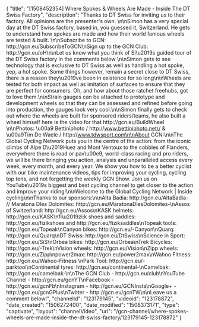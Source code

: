 {
    "title": "[1508452354] Where Spokes & Wheels Are Made - Inside The DT Swiss Factory",
    "description": "Thanks to DT Swiss for inviting us to their factory. All opinions are the presenter's own. \n\nSimon has a very special day at the DT Swiss factory, based in, you guessed it, Switzerland. He gets to understand how spokes are made and how their world famous wheels are tested & built. \n\nSubscribe to GCN: http:\/\/gcn.eu\/SubscribeToGCN\nSign up to the GCN Club: http:\/\/gcn.eu\/oH\n\nLet us know what you think of Si\u2019s guided tour of the DT Swiss factory in the comments below \n\nSimon gets to see technology that is exclusive to DT Swiss as well as handling a hot spoke, yep, a hot spoke. Some things however, remain a secret close to DT Swiss, there is a reason they\u2019ve been in existence for so long\n\nWheels are tested for both impact as well as imitation of surfaces to ensure that they are perfect for consumers.  Oh, and how about those ratchet freehubs, got to love them.\n\nStrain gauges can be attached to prototype and development wheels so that they can be assessed and refined before going into production, the gauges look very cool.\n\nSimon finally gets to check out where the wheels are built for sponsored riders\/teams, he also built a wheel himself here is the video for that http:\/\/gcn.eu\/BuildWheel \n\nPhotos: \u00a9 Bettiniphoto \/ http:\/\/www.bettiniphoto.net\/ & \u00a9Tim De Waele \/ http:\/\/www.tdwsport.com\n\nAbout GCN:\n\nThe Global Cycling Network puts you in the centre of the action: from the iconic climbs of Alpe D\u2019Huez and Mont Ventoux to the cobbles of Flanders, everywhere there is road or pav\u00e9, world-class racing and pro riders, we will be there bringing you action, analysis and unparalleled access every week, every month, and every year. We show you how to be a better cyclist with our bike maintenance videos, tips for improving your cycling, cycling top tens, and not forgetting the weekly GCN Show. Join us on YouTube\u2019s biggest and best cycling channel to get closer to the action and improve your riding!\n\nWelcome to the Global Cycling Network | Inside cycling\n\nThanks to our sponsors:\n\nAlta Badia: http:\/\/gcn.eu\/AltaBadia- \/\/ Maratona Dles Dolomites: http:\/\/gcn.eu\/MaratonaDlesDolomites-\nAssos of Switzerland: http:\/\/gcn.eu\/Assos\nKASK helmets: http:\/\/gcn.eu\/KASK\nfi\u2019zi:k shoes and saddles: http:\/\/gcn.eu\/fizikshoes and http:\/\/gcn.eu\/fiziksaddles\nTopeak tools: http:\/\/gcn.eu\/Topeak\nCanyon bikes: http:\/\/gcn.eu\/-Canyon\nQuarq: http:\/\/gcn.eu\/Quarq\nDT Swiss: http:\/\/gcn.eu\/DtSwiss\nScience in Sport: http:\/\/gcn.eu\/SiS\nOrbea bikes: http:\/\/gcn.eu\/Orbea\nTrek Bicycles: http:\/\/gcn.eu\/-Trek\nVision wheels: http:\/\/gcn.eu\/Vision\nZipp wheels: http:\/\/gcn.eu\/Zipp\npower2max: http:\/\/gcn.eu\/power2max\nWahoo Fitness: http:\/\/gcn.eu\/Wahoo-Fitness \nPark Tool: http:\/\/gcn.eu\/-parktool\nContinental tyres: http:\/\/gcn.eu\/continental-\nCamelbak: http:\/\/gcn.eu\/camelbak-\n\nThe GCN Club - http:\/\/gcn.eu\/club\nYouTube Channel - http:\/\/gcn.eu\/gcnYT\nFacebook - http:\/\/gcn.eu\/gcnFb\nInstagram - http:\/\/gcn.eu\/GCNInsta\nGoogle+ - http:\/\/gcn.eu\/gcnGPlus\nTwitter - http:\/\/gcn.eu\/gcnTW\n\nLeave us a comment below!",
    "channelid": "123179145",
    "videoid": "123178872",
    "date_created": "1506272400",
    "date_modified": "1508373171",
    "type": "captivate",
    "layout": "channelVideo",
    "url": "\/gcn-channel\/where-spokes-wheels-are-made-inside-the-dt-swiss-factory\/123179145-123178872"
}